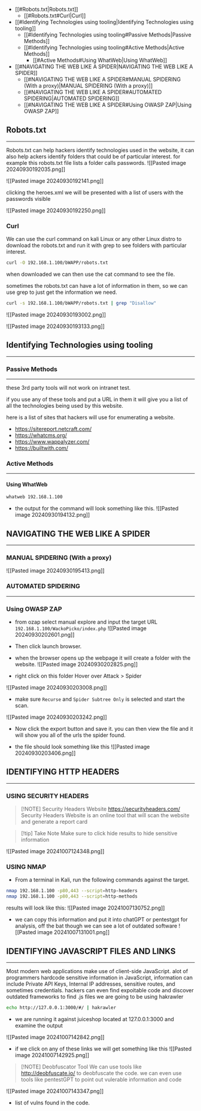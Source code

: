 - [[#Robots.txt|Robots.txt]]
	- [[#Robots.txt#Curl|Curl]]
- [[#Identifying Technologies using tooling|Identifying Technologies using tooling]]
	- [[#Identifying Technologies using tooling#Passive Methods|Passive Methods]]
	- [[#Identifying Technologies using tooling#Active Methods|Active Methods]]
		- [[#Active Methods#Using WhatWeb|Using WhatWeb]]
- [[#NAVIGATING THE WEB LIKE A SPIDER|NAVIGATING THE WEB LIKE A SPIDER]]
	- [[#NAVIGATING THE WEB LIKE A SPIDER#MANUAL SPIDERING (With a proxy)|MANUAL SPIDERING (With a proxy)]]
	- [[#NAVIGATING THE WEB LIKE A SPIDER#AUTOMATED SPIDERING|AUTOMATED SPIDERING]]
	- [[#NAVIGATING THE WEB LIKE A SPIDER#Using OWASP ZAP|Using OWASP ZAP]]
##  Robots.txt
-----
Robots.txt can help hackers identify technologies used in the website, it can also help ackers identify folders that could be of particular interest. for example this robots.txt file lists a folder calls passwords. 
![[Pasted image 20240930192035.png]]

![[Pasted image 20240930192141.png]]

clicking the heroes.xml we will be presented with a list of users with the passwords visible 

![[Pasted image 20240930192250.png]]

### Curl
We can use the curl command on kali Linux or any other Linux distro to download the robots.txt and run it with grep to see folders with particular interest. 

```bash
curl -O 192.168.1.100/bWAPP/robots.txt
```

when downloaded we can then use the cat command to see the file. 

sometimes the robots.txt can have a lot of information in them, so we can use grep to just get the information we need. 

```bash
curl -s 192.168.1.100/bWAPP/robots.txt | grep "Disallow"
```

![[Pasted image 20240930193002.png]]

![[Pasted image 20240930193133.png]]

## Identifying Technologies using tooling
----
### Passive Methods
-----
these 3rd party tools will not work on intranet test.

if you use any of these tools and put a URL in them it will give you a list of all the technologies being used by this website. 

here is a list of sites that hackers will use for enumerating a website. 

- https://sitereport.netcraft.com/
- https://whatcms.org/
- https://www.wappalyzer.com/
- https://builtwith.com/

### Active Methods
-----
#### Using WhatWeb

```bash
whatweb 192.168.1.100
```

- the output for the command will look something like this.
![[Pasted image 20240930194132.png]]

## NAVIGATING THE WEB LIKE A SPIDER
------
### MANUAL SPIDERING (With a proxy)

![[Pasted image 20240930195413.png]]

### AUTOMATED SPIDERING 
-----
### Using OWASP ZAP

- from ozap select manual explore and input the target URL `192.168.1.100/WackoPicko/index.php`
![[Pasted image 20240930202601.png]]
- Then click launch browser. 

- when the browser opens up the webpage it will create a folder with the website. 
![[Pasted image 20240930202825.png]]

- right click on this folder Hover over Attack > Spider 

![[Pasted image 20240930203008.png]]
- make sure `Recurse` and `Spider Subtree Only` is selected and start the scan. 

![[Pasted image 20240930203242.png]]
- Now click the export button and save it. you can then view the file and it will show you all of the urls the spider found. 

- the file should look something like this
![[Pasted image 20240930203406.png]]

## IDENTIFYING HTTP HEADERS
-----
### USING SECURITY HEADERS


> [!NOTE] Security Headers Website
>  https://securityheaders.com/
>   Security Headers Website is an online tool that will scan the website and generate a report card

> [!tip] Take Note
> Make sure to click hide results to hide sensitive information

![[Pasted image 20241007124348.png]]

### USING NMAP

- From a terminal in Kali, run the following commands against the target. 
```bash
nmap 192.168.1.100 -p80,443 --script=http-headers
nmap 192.168.1.100 -p80,443 --script=http-methods
```

results will look like this: 
![[Pasted image 20241007130752.png]]

- we can copy this information and put it into chatGPT or pentestgpt for analysis, off the bat though we can see a lot of outdated software
![[Pasted image 20241007131001.png]]

## IDENTIFYING JAVASCRIPT FILES AND LINKS
------------

Most modern web applications make use of client-side JavaScript. alot of programmers hardcode sensitive information in JavaScript, information can include Private API Keys, Internal IP addresses, sensitive routes, and sometimes credentials. hackers can even find expoitable code and discover outdated frameworks to find .js files we are going to be using hakrawler 

```bash
echo http://127.0.0.1:3000/#/ | hakrawler
```
- we are running it against juiceshop located at 127.0.0.1:3000 and examine the output

![[Pasted image 20241007142842.png]]
- if we click on any of these links we will get something like this
  ![[Pasted image 20241007142925.png]]
> [!NOTE] Deobfuscator Tool
> We can use tools like http://deobfuscate.io/ to deobfuscate the code. we can even use tools like pentestGPT to point out vulerable information and code

![[Pasted image 20241007143347.png]]
- list of vulns found in the code. 